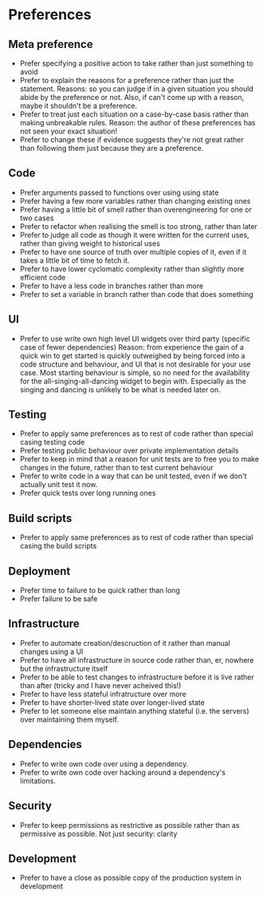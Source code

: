 # Preferences

## Meta preference

- Prefer specifying a positive action to take rather than just something to avoid
- Prefer to explain the reasons for a preference rather than just the statement. Reasons: so you can judge if in a given situation you should abide by the preference or not. Also, if can't come up with a reason, maybe it shouldn't be a preference.
- Prefer to treat just each situation on a case-by-case basis rather than making unbreakable rules. Reason: the author of these preferences has not seen your exact situation!
- Prefer to change these if evidence suggests they're not great rather than following them just because they are a preference.

## Code

- Prefer arguments passed to functions over using using state
- Prefer having a few more variables rather than changing existing ones
- Prefer having a little bit of smell rather than overengineering for one or two cases
- Prefer to refactor when realising the smell is too strong, rather than later
- Prefer to judge all code as though it were written for the current uses, rather than giving weight to historical uses
- Prefer to have one source of truth over multiple copies of it, even if it takes a little bit of time to fetch it.
- Prefer to have lower cyclomatic complexity rather than slightly more efficient code
- Prefer to have a less code in branches rather than more
- Prefer to set a variable in branch rather than code that does something

## UI

- Prefer to use write own high level UI widgets over third party (specific case of fewer dependencies) Reason: from experience the gain of a quick win to get started is quickly outweighed by being forced into a code structure and behaviour, and UI that is not desirable for your use case. Most starting behaviour is simple, so no need for the availability for the all-singing-all-dancing widget to begin with. Especially as the singing and dancing is unlikely to be what is needed later on.

## Testing

- Prefer to apply same preferences as to rest of code rather than special casing testing code
- Prefer testing public behaviour over private implementation details
- Prefer to keep in mind that a reason for unit tests are to free you to make changes in the future, rather than to test current behaviour
- Prefer to write code in a way that can be unit tested, even if we don't actually unit test it now.
- Prefer quick tests over long running ones

## Build scripts

- Prefer to apply same preferences as to rest of code rather than special casing the build scripts

## Deployment

- Prefer time to failure to be quick rather than long
- Prefer failure to be safe

## Infrastructure

- Prefer to automate creation/descruction of it rather than manual changes using a UI
- Prefer to have all infrastructure in source code rather than, er, nowhere but the infrastructure itself
- Prefer to be able to test changes to infrastructure before it is live rather than after (tricky and I have never acheived this!)
- Prefer to have less stateful infratructure over more
- Prefer to have shorter-lived state over longer-lived state
- Prefer to let someone else maintain anything stateful (i.e. the servers) over maintaining them myself.

## Dependencies

- Prefer to write own code over using a dependency.
- Prefer to write own code over hacking around a dependency's limitations.

## Security

- Prefer to keep permissions as restrictive as possible rather than as permissive as possible. Not just security: clarity

## Development

- Prefer to have a close as possible copy of the production system in development
